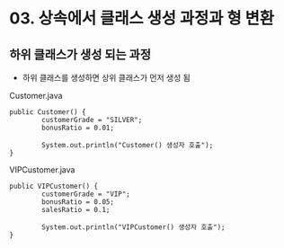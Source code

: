 # 03. 상속에서 클래스 생성 과정과 형 변환

## 하위 클래스가 생성 되는 과정

- 하위 클래스를 생성하면 상위 클래스가 먼저 생성 됨 

Customer.java
```
public Customer() {
		customerGrade = "SILVER";
		bonusRatio = 0.01;
		
		System.out.println("Customer() 생성자 호출");
}
```

VIPCustomer.java
```
public VIPCustomer() {
		customerGrade = "VIP";
		bonusRatio = 0.05;
		salesRatio = 0.1;
		
		System.out.println("VIPCustomer() 생성자 호출");
}
```